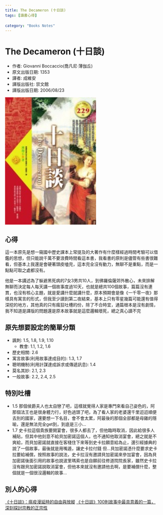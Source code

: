 ```yaml
---
title: The Decameron (十日談)
tags: [讀書心得]

category: "Books Notes"
---
```


# The Decameron (十日談)
* 作者: Giovanni Boccaccio(喬凡尼·薄伽丘)
* 原文出版日期: 1353
* 譯者: 成維安
* 譯版出版社: 崇文館
* 譯版出版日期: 2006/08/23

<img src="/assets/posts/十日談.jpg" alt="" width="300"/>
<!-- more -->

## 心得
這一本原先是想一窺國中歷史課本上常提及的大著作有什麼樣經過時間考驗可以借鑑的思想，但只能說千萬不要浪費時間看這本書，我看書的原則是儘管有些書很難看，但基本上我還是會硬著頭皮嗑完，這本完全沒有動力，無聊不是重點，而是一點點可取之處都沒有。

他是一本講述為了躲避黑死病的7女3男共10人，到佛羅倫薩郊外散心，未來排解無聊而決定每人每天講一個故事度過10天，也就是總共100個故事，篇篇沒有連貫，也沒有核心主題，就是愛講什麼就講什麼，原本預期會是像《一千零一夜》那樣具有寓言的形式，但我至少讀到第二夜結束，基本上只有零星幾篇可能還有值得深挖的地方，其他真的只有瘋狂吐槽的份，除了不合時宜，通篇根本是沒有劇情，我不知道是譯版的問題還是原本故事就是這麼邏輯壞死，總之真心讀不完

## 原先想要設定的簡單分類
* 諷刺: 1.5, 1.8, 1.9, 1.10
    * 教會: 1.1, 1.2, 1.6
* 歷史相關: 2.6
* 寓言故事(利用故事達成目的): 1.3, 1.7
* 聰明機制(利用計謀達成訴求或傳遞訊息): 1.4
* 莫名其妙: 2.1, 2.3
* 一般故事: 2.2, 2.4, 2.5

## 特別吐槽
* 1.5
    那個侯爵夫人也太自戀了吧，這樣就覺得人家是專門來看自己姿色的，阿那個法王也是很身體力行，好色過頭了吧，為了看人家的老婆還千里迢迢順便去別的國家，還要想一下名目，會不會太累，阿最後的那個全部都是母雞的隱喻，還是無法完全get到，到底是三小...
* 1.7
    史卡拉這個貴族要開宴會，很多人都去了，但他臨時取消，因此給很多人補貼，但其中他刻意不給貝加密諾這個人，也不通知他取消宴會，總之就是不爽給，而貝加密諾就直接在客棧住下來等到史卡拉願意給為止，還引經據典的說了一個故事，最後就是用嘴遁，讓史卡拉付錢
    但…貝加密諾憑什麼要求史卡拉要給補償，按照故事的說法，史卡拉沒有邀請貝加密諾來參加宴會，因為貝加密諾後面引用的故事也說波里瑪索也是自願前往修道院院長家，雖然史卡拉沒有跟貝加密諾說取消宴會，但他本來就沒有邀請他去啊，是要補償什麼，整個就是一個很沒邏輯的故事…


## 別人的心得
[《十日談》：瘟疫漫延時的自由與放縱](https://paratext.hk/?p=2501)
[《十日談》100則故事中最具意義的一篇，深刻探討宗教的正宗性](https://vocus.cc/article/5c1d4c7ffd8978000136aea1)